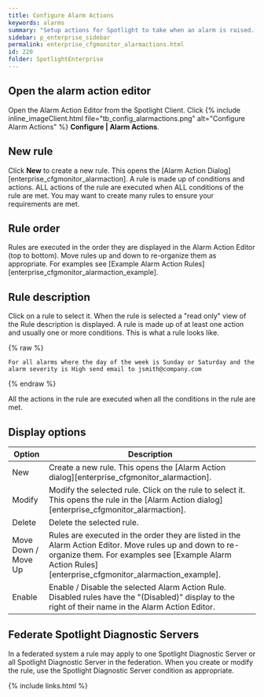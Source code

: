 ```yaml
---
title: Configure Alarm Actions
keywords: alarms
summary: "Setup actions for Spotlight to take when an alarm is raised. The actions Spotlight can take include running a program and sending an email. Conditions on taking the action can be defined, such as the day of the week, the time of day, the severity of the alarm, the alarm type and the connection type."
sidebar: p_enterprise_sidebar
permalink: enterprise_cfgmonitor_alarmactions.html
id: 220
folder: SpotlightEnterprise
---
```




## Open the alarm action editor

Open the Alarm Action Editor from the Spotlight Client. Click {% include inline_imageClient.html file="tb_config_alarmactions.png" alt="Configure Alarm Actions" %} **Configure \| Alarm Actions**.


## New rule

Click **New** to create a new rule. This opens the [Alarm Action Dialog][enterprise_cfgmonitor_alarmaction]. A rule is made up of conditions and actions. ALL actions of the rule are executed when ALL conditions of the rule are met. You may want to create many rules to ensure your requirements are met.

## Rule order

Rules are executed in the order they are displayed in the Alarm Action Editor (top to bottom). Move rules up and down to re-organize them as appropriate. For examples see [Example Alarm Action Rules][enterprise_cfgmonitor_alarmaction_example].

## Rule description

Click on a rule to select it. When the rule is selected a "read only" view of the Rule description is displayed. A rule is made up of at least one action and usually one or more conditions. This is what a rule looks like.

{% raw %}
```
For all alarms where the day of the week is Sunday or Saturday and the alarm severity is High send email to jsmith@company.com
```
{% endraw %}


All the actions in the rule are executed when all the conditions in the rule are met.


## Display options

Option | Description
-------|------------
New | Create a new rule. This opens the [Alarm Action dialog][enterprise_cfgmonitor_alarmaction].
Modify | Modify the selected rule. Click on the rule to select it. This opens the rule in the [Alarm Action dialog][enterprise_cfgmonitor_alarmaction].
Delete | Delete the selected rule.
Move Down / Move Up | Rules are executed in the order they are listed in the Alarm Action Editor. Move rules up and down to re-organize them. For examples see [Example Alarm Action Rules][enterprise_cfgmonitor_alarmaction_example].
Enable | Enable / Disable the selected Alarm Action Rule. Disabled rules have the "(Disabled)" display to the right of their name in the Alarm Action Editor.

## Federate Spotlight Diagnostic Servers

In a federated system a rule may apply to one Spotlight Diagnostic Server or all Spotlight Diagnostic Server in the federation. When you create or modify the rule, use the Spotlight Diagnostic Server condition as appropriate.

{% include links.html %}
